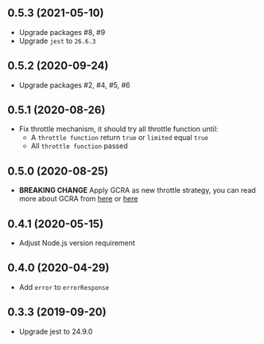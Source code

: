 ## 0.5.3 (2021-05-10)
- Upgrade packages #8, #9
- Upgrade `jest` to `26.6.3`

## 0.5.2 (2020-09-24)
- Upgrade packages #2, #4, #5, #6

## 0.5.1 (2020-08-26)
- Fix throttle mechanism, it should try all throttle function until:
  - A `throttle function` return `true` or `limited` equal `true`
  - All `throttle function` passed

## 0.5.0 (2020-08-25)
- **BREAKING CHANGE** Apply GCRA as new throttle strategy, you can read more about GCRA from [here](https://brandur.org/rate-limiting) or [here](https://github.com/Losant/redis-gcra)

## 0.4.1 (2020-05-15)
- Adjust Node.js version requirement

## 0.4.0 (2020-04-29)
- Add `error` to `errorResponse`

## 0.3.3 (2019-09-20)
- Upgrade jest to 24.9.0